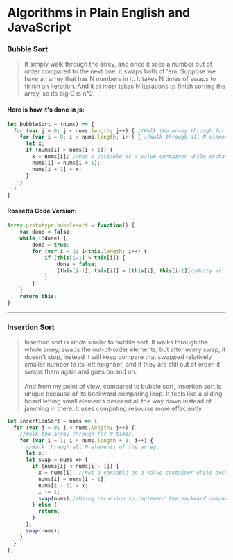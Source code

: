 # Algorithms in Plain English and JavaScript<br>
### Bubble Sort<br>
>It simply walk through the arrey, and once it sees a number out of order compared to the next one, it swaps both of 'em. Suppose we have an arrey that has N numbers in it. It takes N times of swaps to finish an iteration. And it at most takes N iterations to finish sorting the arrey, so its big O is n^2.
#### Here is how it's done in js:
```js
let bubbleSort = (nums) => {
  for (var j = 0; j < nums.length; j++) { //Walk the arrey through for N times. 
    for (var i = 0; i < nums.length; i++) { //Walk through all N elements of the arrey.
      let x;
      if (nums[i] > nums[i + 1]) {
        x = nums[i]; //Put a variable as a value container while exchanging.
        nums[i] = nums[i + 1];
        nums[i + 1] = x;
      }
    }
  }
}
```
#### Rossetta Code Version:
```js
Array.prototype.bubblesort = function() {
    var done = false;
    while (!done) {
        done = true;
        for (var i = 1; i<this.length; i++) {
            if (this[i-1] > this[i]) {
                done = false;
                [this[i-1], this[i]] = [this[i], this[i-1]]//Nasty as fuck💀!
            }
        }
    }
    return this;
}
```

<hr>

### Insertion Sort<br>
>Insertion sort is kinda similar to bubble sort. It walks through the whole arrey, swaps the out-of-order elements, but after every swap, it doesn't stop, instead it will keep compare that swapped relatively smaller number to its left neighbor, and if they are still out of order, it swaps them again and goes on and on.<br><br>And from my point of view, compared to bubble sort, insertion sort is unique because of its backward comparing loop. It feels like a sliding board letting small elements descend all the way down instead of jamming in there. It uses computing resourse more effeciently.
```js
let insertionSort = nums => {
  for (var j = 0; j < nums.length; j++) {
    //Walk the arrey through for N times.
    for (var i = 1; i < nums.length + 1; i++) {
      //Walk through all N elements of the arrey.
      let x;
      let swap = nums => {
        if (nums[i] < nums[i - 1]) {
          x = nums[i]; //Put a variable as a value container while exchanging.
          nums[i] = nums[i - 1];
          nums[i - 1] = x;
          i -= 1;
          swap(nums);//Using recursion to implement the backward comparing loop.
        } else {
          return;
        }
      };
      swap(nums); 
    }
  }
};
```
